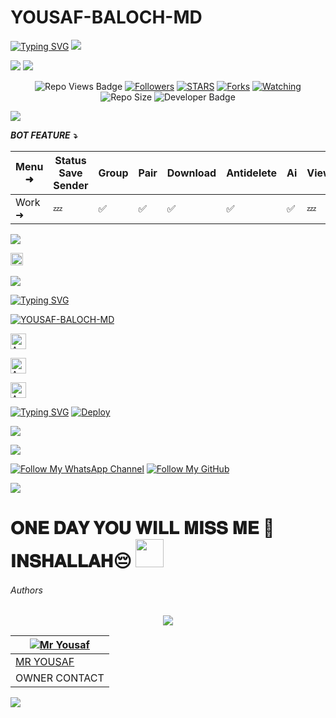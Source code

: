 # YOUSAF-BALOCH-MD
<a href="https://git.io/typing-svg"><img src="https://readme-typing-svg.demolab.com?font=Black+Ops+One&size=50&pause=1000&color=1BAFBAFF&center=true&width=910&height=100&lines=THANKS FOR YOUR +SUPPORT-DONT; FORGET+SATAR+FORK+MYREPO;CREATED+BY+MR YOUSAF BALOCH;RELEASED+13-03-2025" alt="Typing SVG" /></a>
<a><img src='https://i.imgur.com/LyHic3i.gif'/></a>
  </div>
<a><img src='https://i.ibb.co/fYBGcb4C/shaban-md.jpg'/></a>
<a><img src='https://i.imgur.com/LyHic3i.gif'/></a>
  </div>
  <p align="center">
   <!-- Repo Views -->
  <img src="https://hits.seeyoufarm.com/api/count/incr/badge.svg?url=https%3A%2F%2Fgithub.com%2FYosafN%2FYOUSAF-BALOCH-MD-V5&count_bg=%2379C83D&title_bg=%23555555&icon=gitpod.svg&icon_color=%23E7E7E7&title=Views&edge_flat=false" alt="Repo Views Badge">
 <a href="https://github.com/YosafN?tab=followers"><img title="Followers" src="https://img.shields.io/github/followers/YOUSAF-BALOCH-MD?label=Followers&style=social"></a>
<a href="https://github.com/YosafN/YOUSAF-BALOCH-MD/stargazers/"><img title="STARS" src="https://img.shields.io/github/stars/YosafN/YOUSAF-BALOCH-MD?&style=social"></a>
<a href="https://github.com/YosafN/YOUSAF-BALOCH-MD/network/members"><img title="Forks" src="https://img.shields.io/github/forks/YosafN/YOUSAF-BALOCH-MD?style=social"></a>
<a href="https://github.com/YosafN/YOUSAF-BALOCH-MD/watchers"><img title="Watching" src="https://img.shields.io/github/watchers/YosafN/YOUSAF-BALOCH-MD?label=Watching&style=social"></a>
<!-- Repo Size -->
  <img src="https://img.shields.io/github/repo-size/YosafN/YOUSAF-BALOCH-MD?color=deeppink&label=Repo%20Size&style=plastic" alt="Repo Size">
  <!-- Developer -->
  <img src="https://img.shields.io/static/v1?label=OWNER&message=MR%20YOUSAF&color=blue&style=plastic" alt="Developer Badge">
</p>        
 
<a><img src='https://i.imgur.com/LyHic3i.gif'/></a>
  </div>

***BOT FEATURE ⤵️***

| Menu ⁠➜ | Status Save Sender | Group | Pair | Download | Antidelete | Ai | Viewonce | Fun | Status Reply | Status Reacts | Convert | Autoreacts |
|--------|---|-----|------|--------|-----|--|----|---|-----|----|--------|-----|
| Work ➜ | 💤 | ✅ | ✅ | ✅ | ✅  | ✅ | 💤 | ✅ | ✅ | ✅ | ✅ | ✅ |

<a><img src='https://i.imgur.com/LyHic3i.gif'/></a>
  </div>
  
<a
href="https://github.com/YosafN/YOUSAF-BALOCH-MD/graphs/commit-activity"><img height="20" src="https://img.shields.io/badge/Maintained%3F-yes-green.svg"></a>&nbsp;&nbsp;
</p>
<p align='center'>
          
<a><img src='https://i.imgur.com/LyHic3i.gif'/></a>
  </div>

 [![Typing SVG](https://readme-typing-svg.herokuapp.com?font=monospace-ExtraBold&color=blue&lines=🙏+𝗙𝗢𝗥𝗞+𝗔𝗡𝗗+𝗦𝗧𝗔𝗥+⭐+𝗥𝗘𝗣𝗢+⤵️)](https://git.io/typing-svg)
 <p align="lift">
 <a href="https://github.com/YosafN/YOUSAF-BALOCH-MD/fork"><img title="YOUSAF-BALOCH-MD" src="https://img.shields.io/badge/FORK-YOUSAF BALOCH MD-h?color=green&style=for-the-badge&logo=github"></a>
  
<p align="lift">
<a href="https://musa-c383d8334b72.herokuapp.com/"><img height= "25" title="Author" src="https://img.shields.io/badge/GET SESSION ID-1-teal?style=for-the-badge&logo=heroku"></a>
<p/>

<p align="lift">
<a href="https://gay-bessie-shabansobxmd-6fbedfb2.koyeb.app/pair"><img height= "25" title="Author" src="https://img.shields.io/badge/GET SESSION ID-2-blue?style=for-the-badge&logo=koyeb"></a>
<p/>

<p align="lift">
<a href="https://mega-vip.onrender.com/pair"><img height= "25" title="Author" src="https://img.shields.io/badge/GET SESSION ID-3-darkgreen?style=for-the-badge&logo=render"></a>
<p/>

[![Typing SVG](https://readme-typing-svg.herokuapp.com?font=Rockstar-ExtraBold&color=blue&lines=𝗗𝗘𝗣𝗟𝗢𝗬+⤵️+𝗢𝗡+𝗛𝗘𝗥𝗢𝗞𝗨+🛰️)](https://git.io/typing-svg)
[![Deploy](https://www.herokucdn.com/deploy/button.svg)](https://dashboard.heroku.com/new-app?template=https://github.com/YosafN/YOUSAF-BALOCH-MD)

 <a><img src='https://i.imgur.com/LyHic3i.gif'/></a>
  </div>
 
<a><img src='https://i.imgur.com/LyHic3i.gif'/></a>
  </div>
 
[![Follow My WhatsApp Channel](https://img.shields.io/static/v1?label=Follow%20My%20WhatsApp%20Channel&message=follow&color=25D366&style=for-the-badge&logo=whatsapp&logoColor=white)](https://whatsapp.com/channel/0029Vb3Uzps6buMH2RvGef0j) 
[![Follow My GitHub](https://img.shields.io/static/v1?label=Follow%20My%20GitHub&message=GitHub&color=008080&style=for-the-badge&logo=github&logoColor=white)](https://github.com/YosafN)

<a><img src='https://i.imgur.com/LyHic3i.gif'/></a>
  </div>


<h1> 𝐎𝐍𝐄 𝐃𝐀𝐘 𝐘𝐎𝐔 𝐖𝐈𝐋𝐋 𝐌𝐈𝐒𝐒 𝐌𝐄 🥺 𝐈𝐍𝐒𝐇𝐀𝐋𝐋𝐀𝐇😔 <img src="https://media.giphy.com/media/VgCDAzcKvsR6OM0uWg/giphy.gif" width="45"> </h1>


<h6>Authors</h6>

<div align="center">

<a><img src='https://i.imgur.com/LyHic3i.gif'/></a>
  </div>

| [![Mr Yousaf](https://github.com/YosafN.png?lenght=50width=50)](https://github.com/YosafN) |
|----|
| [ MR YOUSAF ](https://wa.me/message/L5NHEHHAQUQZF1) |
| OWNER CONTACT |
<a><img src='https://i.imgur.com/LyHic3i.gif'/></a>
  </div>

<br>


